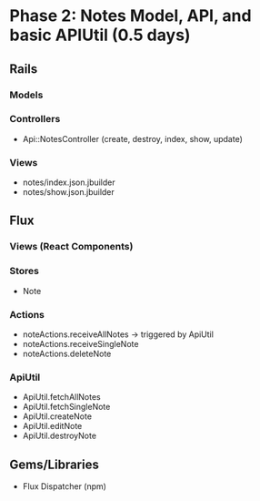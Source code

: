 # Phase 2: Notes Model, API, and basic APIUtil (0.5 days)

## Rails
### Models

### Controllers
* Api::NotesController (create, destroy, index, show, update)

### Views
* notes/index.json.jbuilder
* notes/show.json.jbuilder

## Flux
### Views (React Components)

### Stores
* Note

### Actions
* noteActions.receiveAllNotes -> triggered by ApiUtil
* noteActions.receiveSingleNote
* noteActions.deleteNote

### ApiUtil
* ApiUtil.fetchAllNotes
* ApiUtil.fetchSingleNote
* ApiUtil.createNote
* ApiUtil.editNote
* ApiUtil.destroyNote

## Gems/Libraries
* Flux Dispatcher (npm)
